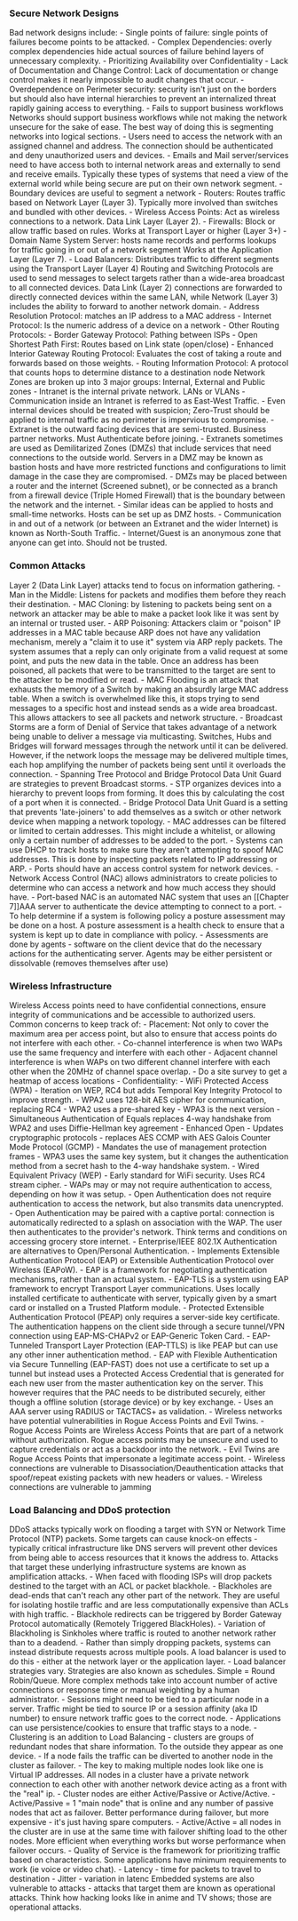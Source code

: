 <h3>Secure Network Designs</h3>
Bad network designs include:
- Single points of failure: single points of failures become points to be attacked.
- Complex Dependencies: overly complex dependencies hide actual sources of failure behind layers of unnecessary complexity.
- Prioritizing Availability over Confidentiality
- Lack of Documentation and Change Control: Lack of documentation or change control makes it nearly impossible to audit changes that occur.
- Overdependence on Perimeter security: security isn't just on the borders but should also have internal hierarchies to prevent an internalized threat rapidly gaining access to everything.
- Fails to support business workflows
Networks should support business workflows while not making the network unsecure for the sake of ease. The best way of doing this is segmenting networks into logical sections.
- Users need to access the network with an assigned channel and address. The connection should be authenticated and deny unauthorized users and devices.
	- Emails and Mail server/services need to have access both to internal network areas and externally to send and receive emails. Typically these types of systems that need a view of the external world while being secure are put on their own network segment.
	- Boundary devices are useful to segment a network
		- Routers: Routes traffic based on Network Layer (Layer 3). Typically more involved than switches and bundled with other devices.
		- Wireless Access Points: Act as wireless connections to a network. Data Link Layer (Layer 2).
		- Firewalls: Block or allow traffic based on rules. Works at Transport Layer or higher (Layer 3+)
		- Domain Name System Server: hosts name records and performs lookups for traffic going in or out of a network segment Works at the Application Layer (Layer 7).
		- Load Balancers: Distributes traffic to different segments using the Transport Layer (Layer 4)
Routing and Switching Protocols are used to send messages to select targets rather than a wide-area broadcast to all connected devices. Data Link (Layer 2) connections are forwarded to directly connected devices within the same LAN, while Network (Layer 3) includes the ability to forward to another network domain.
- Address Resolution Protocol: matches an IP address to a MAC address
- Internet Protocol: Is the numeric address of a device on a network
- Other Routing Protocols:
	- Border Gateway Protocol: Pathing between ISPs
	- Open Shortest Path First: Routes based on Link state (open/close)
	- Enhanced Interior Gateway Routing Protocol: Evaluates the cost of taking a route and forwards based on those weights.
	- Routing Information Protocol: A protocol that counts hops to determine distance to a destination node
Network Zones are broken up into 3 major groups: Internal, External and Public zones
- Intranet is the internal private network. LANs or VLANs
	- Communication inside an Intranet is referred to as East-West Traffic.
	- Even internal devices should be treated with suspicion; Zero-Trust should be applied to internal traffic as no perimeter is impervious to compromise.
- Extranet is the outward facing devices that are semi-trusted. Business partner networks. Must Authenticate before joining.
	- Extranets sometimes are used as Demilitarized Zones (DMZs) that include services that need connections to the outside world. Servers in a DMZ may be known as bastion hosts and have more restricted functions and configurations to limit damage in the case they are compromised.
		- DMZs may be placed between a router and the internet (Screened subnet), or be connected as a branch from a firewall device (Triple Homed Firewall) that is the boundary between the network and the internet. 
		- Similar ideas can be applied to hosts and small-time networks. Hosts can be set up as DMZ hosts.
	- Communication in and out of a network (or between an Extranet and the wider Internet) is known as North-South Traffic.
- Internet/Guest is an anonymous zone that anyone can get into. Should not be trusted.
<h3>Common Attacks</h3>
Layer 2 (Data Link Layer) attacks tend to focus on information gathering.
- Man in the Middle: Listens for packets and modifies them before they reach their destination.
- MAC Cloning: by listening to packets being sent on a network an attacker may be able to make a packet look like it was sent by an internal or trusted user.
- ARP Poisoning: Attackers claim or "poison" IP addresses in a MAC table because ARP does not have any validation mechanism, merely a "claim it to use it" system via ARP reply packets. The system assumes that a reply can only originate from a valid request at some point, and puts the new data in the table. Once an address has been poisoned, all packets that were to be transmitted to the target are sent to the attacker to be modified or read. 
- MAC Flooding is an attack that exhausts the memory of a Switch by making an absurdly large MAC address table. When a switch is overwhelmed like this, it stops trying to send messages to a specific host and instead sends as a wide area broadcast. This allows attackers to see all packets and network structure.
	- Broadcast Storms are a form of Denial of Service that takes advantage of a network being unable to deliver a message via multicasting. Switches, Hubs and Bridges will forward messages through the network until it can be delivered. However, if the network loops the message may be delivered multiple times, each hop amplifying the number of packets being sent until it overloads the connection. 
		- Spanning Tree Protocol and Bridge Protocol Data Unit Guard are strategies to prevent Broadcast storms.
			- STP organizes devices into a hierarchy to prevent loops from forming. It does this by calculating the cost of a port when it is connected.
				- Bridge Protocol Data Unit Guard is a setting that prevents 'late-joiners' to add themselves as a switch or other network device when mapping a network topology. 
	- MAC addresses can be filtered or limited to certain addresses. This might include a whitelist, or allowing only a certain number of addresses to be added to the port.
	- Systems can use DHCP to track hosts to make sure they aren't attempting to spoof MAC addresses. This is done by inspecting packets related to IP addressing or ARP.
- Ports should have an access control system for network devices. 
	- Network Access Control (NAC) allows administrators to create policies to determine who can access a network and how much access they should have.
	- Port-based NAC is an automated NAC system that uses an [[Chapter 7]]AAA server to authenticate the device attempting to connect to a port.
	- To help determine if a system is following policy a posture assessment may be done on a host. A posture assessment is a health check to ensure that a system is kept up to date in compliance with policy.
		- Assessments are done by agents - software on the client device that do the necessary actions for the authenticating server. Agents may be either persistent or dissolvable (removes themselves after use)
<h3>Wireless Infrastructure</h3>
Wireless Access points need to have confidential connections, ensure integrity of communications and be accessible to authorized users. Common concerns to keep track of:
- Placement: Not only to cover the maximum area per access point, but also to ensure that access points do not interfere with each other.
	- Co-channel interference is when two WAPs use the same frequency and interfere with each other
	- Adjacent channel interference is when WAPs on two different channel interfere with each other when the 20MHz of channel space overlap.
	- Do a site survey to get a heatmap of access locations
- Confidentiality:
	- WiFi Protected Access (WPA) - Iteration on WEP, RC4 but adds Temporal Key Integrity Protocol to improve strength.
		- WPA2 uses 128-bit AES cipher for communication, replacing RC4
			- WPA2 uses a pre-shared key
		- WPA3 is the next version
			- Simultaneous Authentication of Equals replaces 4-way handshake from WPA2 and uses Diffie-Hellman key agreement
			- Enhanced Open
			- Updates cryptographic protocols - replaces AES CCMP with AES Galois Counter Mode Protocol (GCMP)
			- Mandates the use of management protection frames
			- WPA3 uses the same key system, but it changes the authentication method from a secret hash to the 4-way handshake system.
	- Wired Equivalent Privacy (WEP) - Early standard for WiFi security. Uses RC4 stream cipher.
- WAPs may or may not require authentication to access, depending on how it was setup.
	- Open Authentication does not require authentication to access the network, but also transmits data unencrypted.
		- Open Authentication may be paired with a captive portal: connection is automatically redirected to a splash on association with the WAP. The user then authenticates to the provider's network. Think terms and conditions on accessing grocery store internet.
	- Enterprise/IEEE 802.1X Authentication are alternatives to Open/Personal Authentication.
		- Implements Extensible Authentication Protocol (EAP) or Extensible Authentication Protocol over Wireless (EAPoW).
			- EAP is a framework for negotiating authentication mechanisms, rather than an actual system.
				- EAP-TLS is a system using EAP framework to encrypt Transport Layer communications. Uses locally installed certificate to authenticate with server, typically given by a smart card or installed on a Trusted Platform module.
				- Protected Extensible Authentication Protocol (PEAP) only requires a server-side key certificate. The authentication happens on the client side through a secure tunnel/VPN connection using EAP-MS-CHAPv2 or EAP-Generic Token Card.
				- EAP-Tunneled Transport Layer Protection (EAP-TTLS) is like PEAP but can use any other inner authentication method.
				- EAP with Flexible Authentication via Secure Tunnelling (EAP-FAST) does not use a certificate to set up a tunnel but instead uses a Protected Access Credential that is generated for each new user from the master authentication key on the server. This however requires that the PAC needs to be distributed securely, either though a offline solution (storage device) or by key exchange.
		- Uses an AAA server using RADIUS or TACTACS+ as validation.
- Wireless networks have potential vulnerabilities in Rogue Access Points and Evil Twins.
	- Rogue Access Points are Wireless Access Points that are part of a network without authorization. Rogue access points may be unsecure and used to capture credentials or act as a backdoor into the network.
	- Evil Twins are Rogue Access Points that impersonate a legitimate access point.
- Wireless connections are vulnerable to Disassociation/Deauthentication attacks that spoof/repeat existing packets with new headers or values.
- Wireless connections are vulnerable to jamming
<h3>Load Balancing and DDoS protection</h3>
DDoS attacks typically work on flooding a target with SYN or Network Time Protocol (NTP) packets. Some targets can cause knock-on effects - typically critical infrastructure like DNS servers will prevent other devices from being able to access resources that it knows the address to. Attacks that target these underlying infrastructure systems are known as amplification attacks.
- When faced with flooding ISPs will drop packets destined to the target with an ACL or packet blackhole.
	- Blackholes are dead-ends that can't reach any other part of the network. They are useful for isolating hostile traffic and are less computationally expensive than ACLs with high traffic.
	- Blackhole redirects can be triggered by Border Gateway Protocol automatically (Remotely Triggered BlackHoles).
		- Variation of Blackholing is Sinkholes where traffic is routed to another network rather than to a deadend.
- Rather than simply dropping packets, systems can instead distribute requests across multiple pools. A load balancer is used to do this - either at the network layer or the application layer.
	- Load balancer strategies vary. Strategies are also known as schedules. Simple = Round Robin/Queue. More complex methods take into account number of active connections or response time or manual weighting by a human administrator.
		- Sessions might need to be tied to a particular node in a server. Traffic might be tied to source IP or a session affinity (aka ID number) to ensure network traffic goes to the correct node.
		- Applications can use persistence/cookies to ensure that traffic stays to a node.
	- Clustering is an addition to Load Balancing - clusters are groups of redundant nodes that share information. To the outside they appear as one device.
		- If a node fails the traffic can be diverted to another node in the cluster as failover.
		- The key to making multiple nodes look like one is Virtual IP addresses. All nodes in a cluster have a private network connection to each other with another network device acting as a front with the "real" ip.
		- Cluster nodes are either Active/Passive or Active/Active. 
			- Active/Passive = 1 "main node" that is online and any number of passive nodes that act as failover. Better performance during failover, but more expensive - it's just having spare computers.
			- Active/Active = all nodes in the cluster are in use at the same time with failover shifting load to the other nodes. More efficient when everything works but worse performance when failover occurs.
- Quality of Service is the framework for prioritizing traffic based on characteristics. Some applications have minimum requirements to work (ie voice or video chat). 
	- Latency - time for packets to travel to destination
	- Jitter - variation in latenc
Embedded systems are also vulnerable to attacks - attacks that target them are known as operational attacks. Think how hacking looks like in anime and TV shows; those are operational attacks.